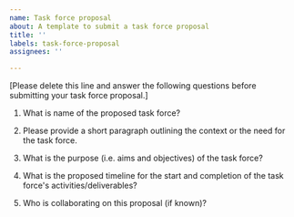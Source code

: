 ```yaml
---
name: Task force proposal
about: A template to submit a task force proposal
title: ''
labels: task-force-proposal
assignees: ''

---
```


[Please delete this line and answer the following questions before submitting your task force proposal.]

1. What is name of the proposed task force?

2. Please provide a short paragraph outlining the context or the need for the task force.
  
3. What is the purpose (i.e. aims and objectives) of the task force?

4. What is the proposed timeline for the start and completion of the task force's activities/deliverables?

5. Who is collaborating on this proposal (if known)?
 
